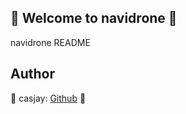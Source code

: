 ## 👋 Welcome to navidrone 🚀  

navidrone README  
  
  
## Author  

🤖 casjay: [Github](https://github.com/casjay) 🤖  
